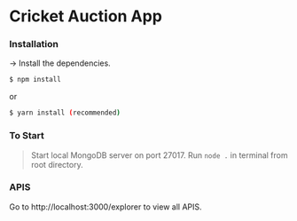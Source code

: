 # Cricket Auction App

### Installation
-> Install the dependencies.

```sh
$ npm install
```
or
```sh
$ yarn install (recommended)
```

### To Start
> Start local MongoDB server on port 27017.
> Run ```node .``` in terminal from root directory.

### APIS
Go to http://localhost:3000/explorer to view all APIS.
